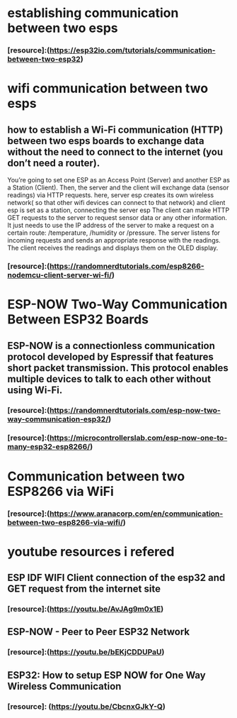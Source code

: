 # establishing communication between two esps
### [resource]:(https://esp32io.com/tutorials/communication-between-two-esp32)
#  wifi communication between two esps

## how to establish a Wi-Fi communication (HTTP) between two esps boards to exchange data without the need to connect to the internet (you don’t need a router).
You’re going to set one ESP as an Access Point (Server) and another ESP as a Station (Client). Then, the server and the client will exchange data (sensor readings) via HTTP requests. 
here, server esp creates its own wireless network( so that other wifi devices can connect to that network) and client esp is set as a station, connecting the server esp
The client can make HTTP GET requests to the server to request sensor data or any other information. It just needs to use the IP address of the server to make a request on a certain route: /temperature, /humidity or /pressure.
The server listens for incoming requests and sends an appropriate response with the readings.
The client receives the readings and displays them on the OLED display.

    
 ### [resource]:(https://randomnerdtutorials.com/esp8266-nodemcu-client-server-wi-fi/)

# ESP-NOW Two-Way Communication Between ESP32 Boards
## ESP-NOW is a connectionless communication protocol developed by Espressif that features short packet transmission. This protocol enables multiple devices to talk to each other without using Wi-Fi.

### [resource]:(https://randomnerdtutorials.com/esp-now-two-way-communication-esp32/)
### [resource]:(https://microcontrollerslab.com/esp-now-one-to-many-esp32-esp8266/)
# Communication between two ESP8266 via WiFi
### [resource]:(https://www.aranacorp.com/en/communication-between-two-esp8266-via-wifi/)

# youtube resources i refered
## ESP IDF WIFI Client connection of the esp32 and GET request from the internet site
### [resource]:(https://youtu.be/AvJAg9m0x1E)
## ESP-NOW - Peer to Peer ESP32 Network
### [resource]:(https://youtu.be/bEKjCDDUPaU)
## ESP32: How to setup ESP NOW for One Way Wireless Communication
### [resource]: (https://youtu.be/CbcnxGJkY-Q)

